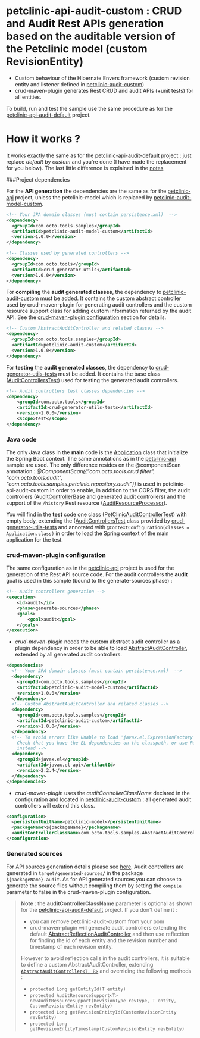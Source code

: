 # petclinic-api-audit-custom : CRUD and Audit Rest APIs generation based on the auditable version of the Petclinic model (custom RevisionEntity)

* Custom behaviour of the Hibernate Envers framework (custom revision entity and listener defined in [petclinic-audit-custom](../petclinic-audit-custom))
* crud-maven-plugin generates Rest CRUD and audit APIs (+unit tests) for all entities.

To build, run and test the sample use the same procedure as for the [petclinic-api-audit-default](../petclinic-api-audit-default/README.md#build-the-sample) project.

How it works ?
==============

It works exactly the same as for the [petclinic-api-audit-default](../petclinic-api-audit-default/README.md#how-it-works-) project : just replace *default* by *custom* and you're done (I have made the replacement for you below). The last little difference is explained in the [notes](#generated-sources)

###Project dependencies

For the **API generation** the dependencies are the same as for the [petclinic-api](../petclinic-api/README.md#project-dependencies) project, unless the petclinic-model which is replaced by [petclinic-audit-model-custom](../petclinic-audit-model-custom).
```xml
<!-- Your JPA domain classes (must contain persistence.xml)  -->
<dependency>
  <groupId>com.octo.tools.samples</groupId>
  <artifactId>petclinic-audit-model-custom</artifactId>
  <version>1.0.0</version>
</dependency>						

<!-- Classes used by generated controllers -->
<dependency>
  <groupId>com.octo.tools</groupId>
  <artifactId>crud-generator-utils</artifactId>
  <version>1.0.0</version>
</dependency>
```
For **compiling** the **audit generated classes**, the dependency to [petclinic-audit-custom](../petclinic-audit-custom) must be added. It contains the custom abstract controller used by crud-maven-plugin for generating audit controllers and the custom resource support class for adding custom information returned by the audit API. See the [crud-maven-plugin configuration](#crud-maven-plugin-configuration) section for details.
```xml
<!-- Custom AbstractAuditController and related classes -->
<dependency>
  <groupId>com.octo.tools.samples</groupId>
  <artifactId>petclinic-audit-custom</artifactId>
  <version>1.0.0</version>
</dependency>
```
For **testing** the **audit generated classes**, the dependency to [crud-generator-utils-tests](../../crud-generator-utils-tests) must be added. It contains the base class ([AuditControllersTest](../../crud-generator-utils-tests/src/main/java/com/octo/tools/audit/AuditControllersTest.java)) used for testing the generated audit controllers.
```xml
<!-- Audit controllers test classes dependencies -->
<dependency>
    <groupId>com.octo.tools</groupId>
    <artifactId>crud-generator-utils-tests</artifactId>
    <version>1.0.0</version>
    <scope>test</scope>
</dependency>
```

### Java code
The only Java class in the **main** code is the [Application](src/main/java/com/octo/tools/samples/petclinic/Application.java) class that initialize the Spring Boot context. The same annotations as in the [petclinic-api](../petclinic-api/README.md#java-code) sample are used. The only difference resides on the @componentScan annotation : *@ComponentScan({"com.octo.tools.crud.filter", "com.octo.tools.audit", "com.octo.tools.samples.petclinic.repository.audit"})* is used in petclinic-api-audit-custom in order to enable, in addition to the CORS filter, the audit controllers ([AuditControllerBase](../../audit-core/src/main/java/com/octo/tools/audit/AuditControllerBase.java) and generated audit controllers) and the support of the ``/history`` Rest resource ([AuditResourceProcessor](../../audit-core/src/main/java/com/octo/tools/audit/AuditResourceProcessor.java)).

You will find in the **test** code one class ([PetClinicAuditControllerTest](src/test/java/com/octo/tools/samples/petclinic/PetClinicAuditControllerTest.java)) with empty body, extending the ([AuditControllersTest](../../crud-generator-utils-tests/src/main/java/com/octo/tools/audit/AuditControllersTest.java) class provided by [crud-generator-utils-tests](../../crud-generator-utils-tests) and annotated with ``@ContextConfiguration(classes = Application.class)`` in order to load the Spring context of the main application for the test.

### crud-maven-plugin configuration
The same configuration as in the [petclinic-api](../petclinic-api#crud-maven-plugin-configuration) project is used for the generation of the Rest API source code.
For the audit controllers the **audit** goal is used in this sample (bound to the generate-sources phase) :
```xml
<!-- Audit controllers generation -->
<execution>
    <id>audit</id>
    <phase>generate-sources</phase>
    <goals>
        <goal>audit</goal>
    </goals>
</execution>
```

* *crud-maven-plugin* needs the custom abstract audit controller as a plugin dependency in order to be able to load  [AbstractAuditController](../petclinic-audit-custom/src/main/java/com/octo/tools/samples/AbstractAuditController.java), extended by all generated audit controllers.
```xml
<dependencies>
  <!-- Your JPA domain classes (must contain persistence.xml)  -->
  <dependency>
    <groupId>com.octo.tools.samples</groupId>
    <artifactId>petclinic-audit-model-custom</artifactId>
    <version>1.0.0</version>
  </dependency>
  <!-- Custom AbstractAuditController and related classes -->
  <dependency>
    <groupId>com.octo.tools.samples</groupId>
    <artifactId>petclinic-audit-custom</artifactId>
    <version>1.0.0</version>
  </dependency>						
  <!-- To avoid errors like Unable to load 'javax.el.ExpressionFactory'. 
    Check that you have the EL dependencies on the classpath, or use ParameterMessageInterpolator 
    instead -->
  <dependency>
    <groupId>javax.el</groupId>
    <artifactId>javax.el-api</artifactId>
    <version>2.2.4</version>
  </dependency>
</dependencies>
```
* *crud-maven-plugin* uses the *auditControllerClassName* declared in the configuration and located in [petclinic-audit-custom](../petclinic-audit-custom) : all generated audit controllers will extend this class.
```xml
<configuration>
  <persistentUnitName>petclinic-model</persistentUnitName>
  <packageName>${packageName}</packageName>
  <auditControllerClassName>com.octo.tools.samples.AbstractAuditController</auditControllerClassName>
</configuration>
```

### Generated sources

For API sources generation details please see [here](../petclinic-api/README.md#generated-sources).
Audit controllers are generated in ``target/generated-sources/`` in the package ``${packageName}.audit``. As for API generated sources you can choose to generate the source files without compiling them by setting the ``compile`` parameter to false in the crud-maven-plugin configuration.

> **Note** : the **auditControllerClassName** parameter is optional as shown for the [petclinic-api-audit-default](../petclinic-api-audit-default/README.md#generated-sources) project. If you don't define it :
>
>- you can remove petclinic-audit-custom from your pom
>- crud-maven-plugin will generate audit controllers extending the default [AbstractReflectionAuditController](../../audit-core/src/main/java/com/octo/tools/audit/AbstractReflectionAuditController.java) and then use reflection for finding the id of each entity and the revision number and timestamp of each revision entity.
>
> However to avoid reflection calls in the audit controllers, it is suitable to define a custom AbstractAuditController, extending [``AbstractAuditController<T, R>``](../../audit-core/src/main/java/com/octo/tools/audit/AbstractAuditController.java) and overriding the following methods :
> 
>- ``protected Long getEntityId(T entity)``
>- ``protected AuditResourceSupport<T> newAuditResourceSupport(RevisionType revType, T entity, CustomRevisionEntity revEntity)``
>- ``protected Long getRevisionEntityId(CustomRevisionEntity revEntity)``
>- ``protected Long getRevisionEntityTimestamp(CustomRevisionEntity revEntity)``
